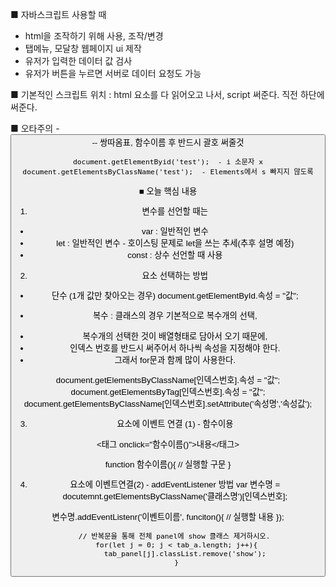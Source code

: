 ■ 자바스크립트 사용할 때
- html을 조작하기 위해 사용, 조작/변경
- 탭메뉴, 모달창 웹페이지 ui 제작
- 유저가 입력한 데이터 값 검사
- 유저가 버튼을 누르면 서버로 데이터 요청도 가능

■ 기본적인 스크립트 위치 : html 요소를 다 읽어오고 나서, script 써준다. 
                </body> 직전 하단에 써준다.

■ 오타주의 
    - <button onclick="알림창열기()">  -- 쌍따옴표, 함수이름 후 반드시 괄호 써줄것
    
    document.getElementByid('test');  - i 소문자 x
    document.getElementsByClassName('test');  - Elements에서 s 빠지지 않도록

■ 오늘 핵심 내용

1) 변수를 선언할 때는
- var : 일반적인 변수
- let : 일반적인 변수 - 호이스팅 문제로 let을 쓰는 추세(추후 설명 예정)
- const : 상수 선언할 때 사용


2) 요소 선택하는 방법

* 단수 (1개 값만 찾아오는 경우)
document.getElementById.속성 = "값";

* 복수 : 클래스의 경우 기본적으로 복수개의 선택, 
- 복수개의 선택한 것이 배열형태로 담아서 오기 때문에, 
- 인덱스 번호를 반드시 써주어서 하나씩 속성을 지정해야 한다. 
- 그래서 for문과 함께 많이 사용한다. 

document.getElementsByClassName[인덱스번호].속성 = "값";
document.getElementsByTag[인덱스번호].속성 = "값";
document.getElementsByClassName[인덱스번호].setAttribute('속성명','속성값');


3) 요소에 이벤트 연결 (1) - 함수이용

<태그 onclick="함수이름()">내용</태그>

function 함수이름(){
    // 실행할 구문
}

4) 요소에 이벤트연결(2) - addEventListener 방법
var 변수명 = docutemnt.getElementsByClassName('클래스명')[인덱스번호];

변수명.addEventListenr('이벤트이름', funciton(){
    // 실행할 내용
 });




        // 반복문을 통해 전체 panel에 show 클래스 제거하시오. 
        for(let j = 0; j < tab_a.length; j++){
            tab_panel[j].classList.remove('show');
        }

